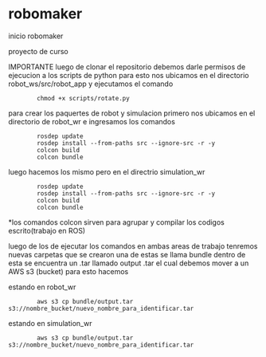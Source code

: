 # robomaker
inicio robomaker

proyecto de curso

IMPORTANTE  luego de clonar el repositorio debemos darle permisos de ejecucion a los scripts de python 
            para esto nos ubicamos en el directorio robot_ws/src/robot_app y ejecutamos el comando
            
            chmod +x scripts/rotate.py
            
para crear los paquertes de robot y simulacion 
primero nos ubicamos en el directorio de robot_wr e ingresamos los comandos 

            rosdep update
            rosdep install --from-paths src --ignore-src -r -y
            colcon build
            colcon bundle

luego hacemos los mismo pero en el directrio simulation_wr

            rosdep update
            rosdep install --from-paths src --ignore-src -r -y
            colcon build
            colcon bundle


*los comandos colcon sirven para agrupar y compilar los codigos escrito(trabajo en ROS)

luego de los de ejecutar los comandos en ambas areas de trabajo tenremos nuevas carpetas que se crearon una de estas se llama bundle
dentro de esta se encuentra un .tar llamado output .tar el cual debemos mover a un AWS s3 (bucket) para esto hacemos

estando en robot_wr

            aws s3 cp bundle/output.tar s3://nombre_bucket/nuevo_nombre_para_identificar.tar
            
estando en simulation_wr

            aws s3 cp bundle/output.tar s3://nombre_bucket/nuevo_nombre_para_identificar.tar

